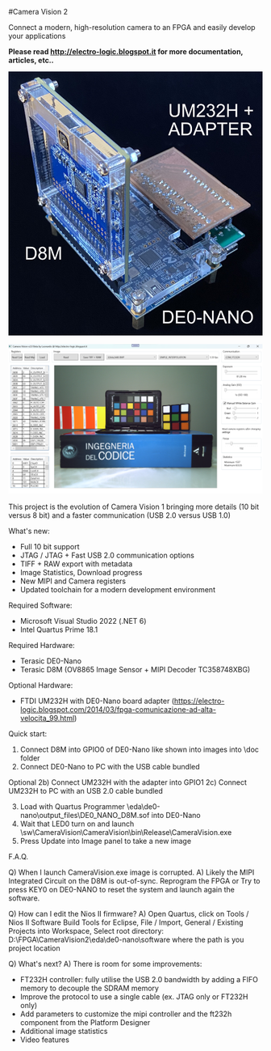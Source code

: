 #Camera Vision 2

Connect a modern, high-resolution camera to an FPGA and easily develop your applications

**Please read http://electro-logic.blogspot.it for more documentation, articles, etc..**

![alt text](docs/de0-nano_d8m_um232h.jpg)

![alt text](docs/camera_vision2_gui.png)

This project is the evolution of Camera Vision 1 bringing more details (10 bit versus 8 bit) and a faster communication (USB 2.0 versus USB 1.0) 

What's new:

- Full 10 bit support
- JTAG / JTAG + Fast USB 2.0 communication options
- TIFF + RAW export with metadata
- Image Statistics, Download progress
- New MIPI and Camera registers
- Updated toolchain for a modern development environment

Required Software:

- Microsoft Visual Studio 2022 (.NET 6)
- Intel Quartus Prime 18.1

Required Hardware:

- Terasic DE0-Nano
- Terasic D8M (OV8865 Image Sensor + MIPI Decoder TC358748XBG)

Optional Hardware:
- FTDI UM232H with DE0-Nano board adapter (https://electro-logic.blogspot.com/2014/03/fpga-comunicazione-ad-alta-velocita_99.html)

Quick start:

1) Connect D8M into GPIO0 of DE0-Nano like shown into images into \doc folder 
2) Connect DE0-Nano to PC with the USB cable bundled

Optional
2b) Connect UM232H with the adapter into GPIO1
2c) Connect UM232H to PC with an USB 2.0 cable bundled

3) Load with Quartus Programmer \eda\de0-nano\output_files\DE0_NANO_D8M.sof into DE0-Nano
4) Wait that LED0 turn on and launch \sw\CameraVision\CameraVision\bin\Release\CameraVision.exe
5) Press Update into Image panel to take a new image

F.A.Q.

Q) When I launch CameraVision.exe image is corrupted.
A) Likely the MIPI Integrated Circuit on the D8M is out-of-sync. Reprogram the FPGA or Try to press KEY0 on DE0-NANO to reset the system and launch again the software.

Q) How can I edit the Nios II firmware?
A) Open Quartus, click on Tools / Nios II Software Build Tools for Eclipse, File / Import, General / Existing Projects into Workspace, Select root directory: D:\FPGA\CameraVision2\eda\de0-nano\software where the path is you project location

Q) What's next?
A) There is room for some improvements:
- FT232H controller: fully utilise the USB 2.0 bandwidth by adding a FIFO memory to decouple the SDRAM memory
- Improve the protocol to use a single cable (ex. JTAG only or FT232H only)
- Add parameters to customize the mipi controller and the ft232h component from the Platform Designer
- Additional image statistics
- Video features